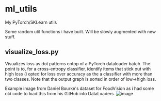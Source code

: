 # ml_utils
My PyTorch/SKLearn utils

Some random util functions i have built. Will be slowly augmented with new stuff.

## visualize_loss.py
Visualizes loss as dot patterns ontop of a PyTorch dataloader batch. The point is to, for a cross-entropy classifier, identify items that stick out with high loss (i opted for loss over accuracy as the a classifier with more than two classes. Note that the output graph is sorted in order of low->high loss.

Example image from Daniel Bourke's dataset for FoodVision as i had some old code to load this from his GitHub into DataLoaders.
![image](https://github.com/cwestergren/ml_utils/assets/5159567/7cea6469-05a1-40e2-ae3b-ad5062f83504)
